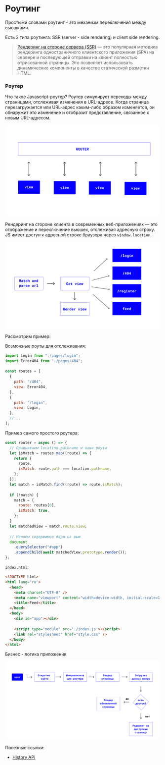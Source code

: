 # Роутинг

Простыми словами роутинг - это механизм переключения между вьюшками.

Есть 2 типа роутинга: SSR (server - side rendering) и client side rendering.

> [Рендеринг на стороне сервера (SSR)](https://www.digitalocean.com/community/tutorials/react-server-side-rendering-ru) — это популярная методика рендеринга одностраничного клиентского приложения (SPA) на сервере и последующей отправки на клиент полностью отрисованной страницы. Это позволяет использовать динамические компоненты в качестве статической разметки HTML.

### Роутер

Что такое Javascript-роутер?
Роутер симулирует переходы между страницами, отслеживая изменения в URL-адресе. Когда страница перезагружается или URL-адрес каким-либо образом изменяется, он обнаружит это изменение и отобразит представление, связанное с новым URL-адресом.

<img src="./img1.png" width="500"></img>

Рендеринг на стороне клиента в современных веб-приложениях — это отображение и переключение вьюшек, отслеживая адресную строку. JS имеет доступ к адресной строке браузера через `window.location`.

<img src="./img2.png" width="600"></img>

Рассмотрим пример:

Возможные роуты для отслеживания:

```jsx
import Login from "./pages/login";
import Error404 from "./pages/404";

const routes = [
  {
    path: "/404",
    view: Error404,
  },
  {
    path: "/login",
    view: Login,
  },
  //...
];
```

Пример самого простого роутера:

```jsx
const router = async () => {
  // Сравниваем location.pathname и наши роуты
  let isMatch = routes.map((route) => {
    return {
      route,
      isMatch: route.path === location.pathname,
    };
  });
  let match = isMatch.find((route) => route.isMatch);

  if (!match) {
    match = {
      route: routes[0],
      isMatch: true,
    };
  }
  let matchedView = match.route.view;

  // Меняем содержимое #app на вью
  document
    .querySelector("#app")
    .appendChild(await matchedView.prototype.render());
};
```

`index.html`:

```html
<!DOCTYPE html>
<html lang="ru">
  <head>
    <meta charset="UTF-8" />
    <meta name="viewport" content="width=device-width, initial-scale=1.0" />
    <title>Feed</title>
  </head>
  <body>
    <div id="app"></div>

    <script type="module" src="./index.js"></script>
    <link rel="stylesheet" href="style.css" />
  </body>
</html>
```

Бизнес - логика приложения:

<img src="./img3.png" width="600"></img>

Полезные ссылки:

- [History API](https://developer.mozilla.org/ru/docs/Web/API/History)

